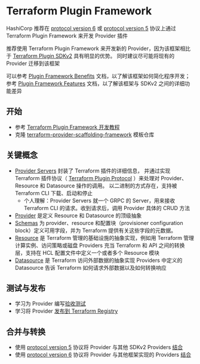 # Terraform Plugin Framework
HashiCorp 推荐在 [protocol version 6](https://developer.hashicorp.com/terraform/plugin/terraform-plugin-protocol#protocol-version-6) 
或 [protocol version 5](https://developer.hashicorp.com/terraform/plugin/terraform-plugin-protocol#protocol-version-5) 
协议上通过 Terraform Plugin Framework 来开发 Provider 插件

推荐使用 Terraform Plugin Framework 来开发新的 Provider，因为该框架相比于 [Terraform Plugin SDKv2](https://developer.hashicorp.com/terraform/plugin/sdkv2) 具有明显的优势。
同时建议尽可能将现有的 Provider 迁移到该框架

可以参考 [Plugin Framework Benefits](https://developer.hashicorp.com/terraform/plugin/framework-benefits) 文档，以了解该框架如何简化程序开发；
参考 [Plugin Framework Features](https://developer.hashicorp.com/terraform/plugin/framework/migrating/benefits) 文档，以了解该框架与 SDKv2 之间的详细功能差异


## 开始
* 参考 [Terraform Plugin Framework 开发教程](https://developer.hashicorp.com/terraform/tutorials/providers-plugin-framework)
* 克隆 [terraform-provider-scaffolding-framework](https://github.com/hashicorp/terraform-provider-scaffolding-framework) 模板仓库

## 关键概念
* [Provider Servers](https://developer.hashicorp.com/terraform/plugin/framework/provider-servers) 封装了 Terraform 插件的详细信息，
并通过实现 Terraform 插件协议（ [Terraform Plugin Protocol](https://developer.hashicorp.com/terraform/plugin/how-terraform-works#terraform-plugin-protocol) ）来处理对 Provider、Resource 和 Datasource 操作的调用。
以二进制的方式存在，支持被 Terraform CLI 下载、启动和停止
    * 个人理解：Provider Servers 就一个 GRPC 的 Server，用来接收 Terraform CLI 的请求。收到请求后，调用 Provider 具体的 CRUD 方法
* [Provider](https://developer.hashicorp.com/terraform/plugin/framework/providers) 是定义 Resource 和 Datasource 的顶级抽象
* [Schemas](https://developer.hashicorp.com/terraform/plugin/framework/handling-data/schemas) 为 provider、resource 和配置块（provisioner configuration block）定义可用字段，并为 Terraform 提供有关这些字段的元数据。
* [Resource](https://developer.hashicorp.com/terraform/plugin/framework/resources) 是 Terraform 管理的基础设施的抽象实现，例如用 Terraform 管理计算实例、访问策略或磁盘
Providers 充当 Terraform 和 API 之间的转换层，支持在 HCL 配置文件中定义一个或者多个 Resource 模块
* [Datasource](https://developer.hashicorp.com/terraform/plugin/framework/data-sources) 是 Terraform 访问外部数据的抽象实现
Providers 中定义的 Datasource 告诉 Terraform 如何请求外部数据以及如何转换响应

## 测试与发布
* 学习为 Provider 编写[验收测试](https://developer.hashicorp.com/terraform/plugin/framework/acctests)
* 学习将 Provider [发布到 Terraform Registry](https://developer.hashicorp.com/terraform/registry/providers/publishing)

## 合并与转换
* 使用 [protocol version 5](https://developer.hashicorp.com/terraform/plugin/how-terraform-works#protocol-version-5) 协议将 Provider 与其他 SDKv2 Providers [结合](https://developer.hashicorp.com/terraform/plugin/mux/combining-protocol-version-5-providers)
* 使用 [protocol version 6](https://developer.hashicorp.com/terraform/plugin/how-terraform-works#protocol-version-6) 协议将 Provider 与其他框架实现的 Providers [结合](https://developer.hashicorp.com/terraform/plugin/how-terraform-works#protocol-version-6)